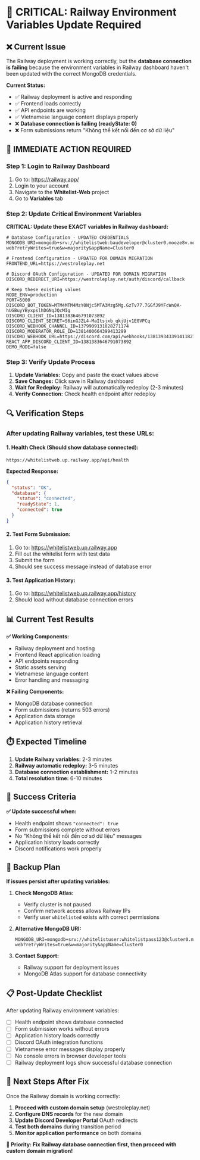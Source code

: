 # 🚨 CRITICAL: Railway Environment Variables Update Required

## ❌ **Current Issue**
The Railway deployment is working correctly, but the **database connection is failing** because the environment variables in Railway dashboard haven't been updated with the correct MongoDB credentials.

**Current Status:**
- ✅ Railway deployment is active and responding
- ✅ Frontend loads correctly
- ✅ API endpoints are working
- ✅ Vietnamese language content displays properly
- ❌ **Database connection is failing (readyState: 0)**
- ❌ Form submissions return "Không thể kết nối đến cơ sở dữ liệu"

## 🔧 **IMMEDIATE ACTION REQUIRED**

### **Step 1: Login to Railway Dashboard**
1. Go to: https://railway.app/
2. Login to your account
3. Navigate to the **Whitelist-Web** project
4. Go to **Variables** tab

### **Step 2: Update Critical Environment Variables**

**CRITICAL: Update these EXACT variables in Railway dashboard:**

```env
# Database Configuration - UPDATED CREDENTIALS
MONGODB_URI=mongodb+srv://whitelistweb:baudeveloper@cluster0.mooze8v.mongodb.net/whitelist-web?retryWrites=true&w=majority&appName=Cluster0

# Frontend Configuration - UPDATED FOR DOMAIN MIGRATION
FRONTEND_URL=https://westroleplay.net

# Discord OAuth Configuration - UPDATED FOR DOMAIN MIGRATION  
DISCORD_REDIRECT_URI=https://westroleplay.net/auth/discord/callback

# Keep these existing values
NODE_ENV=production
PORT=5000
DISCORD_BOT_TOKEN=MTM4MTM4MzY0Njc5MTA3Mzg5Mg.GzTv77.7GGfJ9YFcWnQA-hUGBuyYByxpslhDGNqJQcMIg
DISCORD_CLIENT_ID=1381383646791073892
DISCORD_CLIENT_SECRET=S6inGJZL4-MaItsjxb_qkjUjv1E0VPCq
DISCORD_WEBHOOK_CHANNEL_ID=1379909131028271174
DISCORD_MODERATOR_ROLE_ID=1381400664399413299
DISCORD_WEBHOOK_URL=https://discord.com/api/webhooks/1381393433914118214/3o07C9O1e_rBup3lnlqsiKT5UAel_hhrHDrk6vda66D763TnWti8wV_qdHOWGgB6B_LY
REACT_APP_DISCORD_CLIENT_ID=1381383646791073892
DEMO_MODE=false
```

### **Step 3: Verify Update Process**

1. **Update Variables:** Copy and paste the exact values above
2. **Save Changes:** Click save in Railway dashboard
3. **Wait for Redeploy:** Railway will automatically redeploy (2-3 minutes)
4. **Verify Connection:** Check health endpoint after redeploy

## 🔍 **Verification Steps**

### **After updating Railway variables, test these URLs:**

#### **1. Health Check (Should show database connected):**
```
https://whitelistweb.up.railway.app/api/health
```
**Expected Response:**
```json
{
  "status": "OK",
  "database": {
    "status": "connected", 
    "readyState": 1,
    "connected": true
  }
}
```

#### **2. Test Form Submission:**
1. Go to: https://whitelistweb.up.railway.app
2. Fill out the whitelist form with test data
3. Submit the form
4. Should see success message instead of database error

#### **3. Test Application History:**
1. Go to: https://whitelistweb.up.railway.app/history
2. Should load without database connection errors

## 📊 **Current Test Results**

**✅ Working Components:**
- Railway deployment and hosting
- Frontend React application loading
- API endpoints responding
- Static assets serving
- Vietnamese language content
- Error handling and messaging

**❌ Failing Components:**
- MongoDB database connection
- Form submissions (returns 503 errors)
- Application data storage
- Application history retrieval

## ⏱️ **Expected Timeline**

1. **Update Railway variables:** 2-3 minutes
2. **Railway automatic redeploy:** 3-5 minutes
3. **Database connection establishment:** 1-2 minutes
4. **Total resolution time:** 6-10 minutes

## 🎯 **Success Criteria**

**✅ Update successful when:**
- Health endpoint shows `"connected": true`
- Form submissions complete without errors
- No "Không thể kết nối đến cơ sở dữ liệu" messages
- Application history loads correctly
- Discord notifications work properly

## 🔄 **Backup Plan**

**If issues persist after updating variables:**

1. **Check MongoDB Atlas:**
   - Verify cluster is not paused
   - Confirm network access allows Railway IPs
   - Verify user `whitelisted` exists with correct permissions

2. **Alternative MongoDB URI:**
   ```env
   MONGODB_URI=mongodb+srv://whitelistuser:whitelistpass123@cluster0.mooze8v.mongodb.net/whitelist-web?retryWrites=true&w=majority&appName=Cluster0
   ```

3. **Contact Support:**
   - Railway support for deployment issues
   - MongoDB Atlas support for database connectivity

## 📋 **Post-Update Checklist**

After updating Railway environment variables:

- [ ] Health endpoint shows database connected
- [ ] Form submission works without errors  
- [ ] Application history loads correctly
- [ ] Discord OAuth integration functions
- [ ] Vietnamese error messages display properly
- [ ] No console errors in browser developer tools
- [ ] Railway deployment logs show successful database connection

## 🚀 **Next Steps After Fix**

Once the Railway domain is working correctly:

1. **Proceed with custom domain setup** (westroleplay.net)
2. **Configure DNS records** for the new domain
3. **Update Discord Developer Portal** OAuth redirects
4. **Test both domains** during transition period
5. **Monitor application performance** on both domains

**🎯 Priority: Fix Railway database connection first, then proceed with custom domain migration!**

